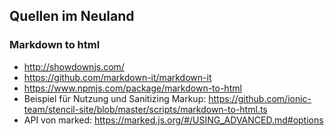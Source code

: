 ## Quellen im Neuland

### Markdown to html
* http://showdownjs.com/
* https://github.com/markdown-it/markdown-it
* https://www.npmjs.com/package/markdown-to-html
* Beispiel für Nutzung und Sanitizing Markup: https://github.com/ionic-team/stencil-site/blob/master/scripts/markdown-to-html.ts
* API von marked: https://marked.js.org/#/USING_ADVANCED.md#options
